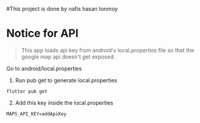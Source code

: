#This project is done by nafis hasan tonmoy
# Notice for API

> This app loads api key from android's local.properties file so that the google map api doesn't get exposed.

Go to android/local.properties <br />
1. Run pub get to generate local.properties
```
flutter pub get
```
2. Add this key inside the local.properties
```
MAPS_API_KEY=addApiKey
```
